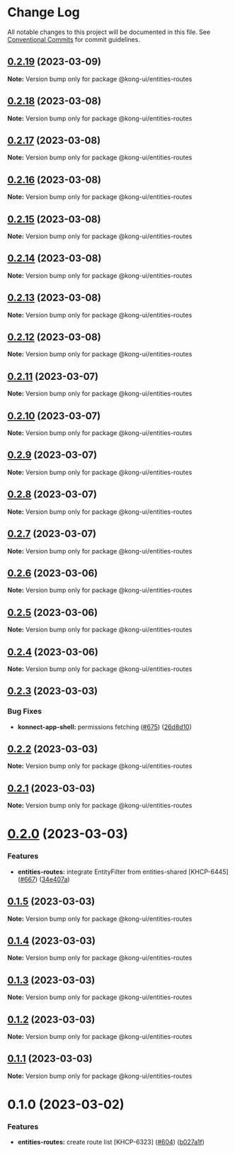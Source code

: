# Change Log

All notable changes to this project will be documented in this file.
See [Conventional Commits](https://conventionalcommits.org) for commit guidelines.

## [0.2.19](https://github.com/Kong/shared-ui-components/compare/@kong-ui/entities-routes@0.2.18...@kong-ui/entities-routes@0.2.19) (2023-03-09)

**Note:** Version bump only for package @kong-ui/entities-routes





## [0.2.18](https://github.com/Kong/shared-ui-components/compare/@kong-ui/entities-routes@0.2.17...@kong-ui/entities-routes@0.2.18) (2023-03-08)

**Note:** Version bump only for package @kong-ui/entities-routes





## [0.2.17](https://github.com/Kong/shared-ui-components/compare/@kong-ui/entities-routes@0.2.16...@kong-ui/entities-routes@0.2.17) (2023-03-08)

**Note:** Version bump only for package @kong-ui/entities-routes





## [0.2.16](https://github.com/Kong/shared-ui-components/compare/@kong-ui/entities-routes@0.2.15...@kong-ui/entities-routes@0.2.16) (2023-03-08)

**Note:** Version bump only for package @kong-ui/entities-routes





## [0.2.15](https://github.com/Kong/shared-ui-components/compare/@kong-ui/entities-routes@0.2.14...@kong-ui/entities-routes@0.2.15) (2023-03-08)

**Note:** Version bump only for package @kong-ui/entities-routes





## [0.2.14](https://github.com/Kong/shared-ui-components/compare/@kong-ui/entities-routes@0.2.13...@kong-ui/entities-routes@0.2.14) (2023-03-08)

**Note:** Version bump only for package @kong-ui/entities-routes





## [0.2.13](https://github.com/Kong/shared-ui-components/compare/@kong-ui/entities-routes@0.2.12...@kong-ui/entities-routes@0.2.13) (2023-03-08)

**Note:** Version bump only for package @kong-ui/entities-routes





## [0.2.12](https://github.com/Kong/shared-ui-components/compare/@kong-ui/entities-routes@0.2.11...@kong-ui/entities-routes@0.2.12) (2023-03-08)

**Note:** Version bump only for package @kong-ui/entities-routes





## [0.2.11](https://github.com/Kong/shared-ui-components/compare/@kong-ui/entities-routes@0.2.10...@kong-ui/entities-routes@0.2.11) (2023-03-07)

**Note:** Version bump only for package @kong-ui/entities-routes





## [0.2.10](https://github.com/Kong/shared-ui-components/compare/@kong-ui/entities-routes@0.2.9...@kong-ui/entities-routes@0.2.10) (2023-03-07)

**Note:** Version bump only for package @kong-ui/entities-routes





## [0.2.9](https://github.com/Kong/shared-ui-components/compare/@kong-ui/entities-routes@0.2.8...@kong-ui/entities-routes@0.2.9) (2023-03-07)

**Note:** Version bump only for package @kong-ui/entities-routes





## [0.2.8](https://github.com/Kong/shared-ui-components/compare/@kong-ui/entities-routes@0.2.7...@kong-ui/entities-routes@0.2.8) (2023-03-07)

**Note:** Version bump only for package @kong-ui/entities-routes





## [0.2.7](https://github.com/Kong/shared-ui-components/compare/@kong-ui/entities-routes@0.2.6...@kong-ui/entities-routes@0.2.7) (2023-03-07)

**Note:** Version bump only for package @kong-ui/entities-routes





## [0.2.6](https://github.com/Kong/shared-ui-components/compare/@kong-ui/entities-routes@0.2.5...@kong-ui/entities-routes@0.2.6) (2023-03-06)

**Note:** Version bump only for package @kong-ui/entities-routes





## [0.2.5](https://github.com/Kong/shared-ui-components/compare/@kong-ui/entities-routes@0.2.4...@kong-ui/entities-routes@0.2.5) (2023-03-06)

**Note:** Version bump only for package @kong-ui/entities-routes





## [0.2.4](https://github.com/Kong/shared-ui-components/compare/@kong-ui/entities-routes@0.2.3...@kong-ui/entities-routes@0.2.4) (2023-03-06)

**Note:** Version bump only for package @kong-ui/entities-routes





## [0.2.3](https://github.com/Kong/shared-ui-components/compare/@kong-ui/entities-routes@0.2.2...@kong-ui/entities-routes@0.2.3) (2023-03-03)


### Bug Fixes

* **konnect-app-shell:** permissions fetching ([#675](https://github.com/Kong/shared-ui-components/issues/675)) ([26d8d10](https://github.com/Kong/shared-ui-components/commit/26d8d10b9b2f979acab3fd61be471ef53d71e0f9))





## [0.2.2](https://github.com/Kong/shared-ui-components/compare/@kong-ui/entities-routes@0.2.1...@kong-ui/entities-routes@0.2.2) (2023-03-03)

**Note:** Version bump only for package @kong-ui/entities-routes





## [0.2.1](https://github.com/Kong/shared-ui-components/compare/@kong-ui/entities-routes@0.2.0...@kong-ui/entities-routes@0.2.1) (2023-03-03)

**Note:** Version bump only for package @kong-ui/entities-routes





# [0.2.0](https://github.com/Kong/shared-ui-components/compare/@kong-ui/entities-routes@0.1.5...@kong-ui/entities-routes@0.2.0) (2023-03-03)


### Features

* **entities-routes:** integrate EntityFilter from entities-shared [KHCP-6445] ([#667](https://github.com/Kong/shared-ui-components/issues/667)) ([34e407a](https://github.com/Kong/shared-ui-components/commit/34e407adc754a07800d8bff9ba75b3dc01d6d131))





## [0.1.5](https://github.com/Kong/shared-ui-components/compare/@kong-ui/entities-routes@0.1.4...@kong-ui/entities-routes@0.1.5) (2023-03-03)

**Note:** Version bump only for package @kong-ui/entities-routes





## [0.1.4](https://github.com/Kong/shared-ui-components/compare/@kong-ui/entities-routes@0.1.3...@kong-ui/entities-routes@0.1.4) (2023-03-03)

**Note:** Version bump only for package @kong-ui/entities-routes





## [0.1.3](https://github.com/Kong/shared-ui-components/compare/@kong-ui/entities-routes@0.1.2...@kong-ui/entities-routes@0.1.3) (2023-03-03)

**Note:** Version bump only for package @kong-ui/entities-routes





## [0.1.2](https://github.com/Kong/shared-ui-components/compare/@kong-ui/entities-routes@0.1.1...@kong-ui/entities-routes@0.1.2) (2023-03-03)

**Note:** Version bump only for package @kong-ui/entities-routes





## [0.1.1](https://github.com/Kong/shared-ui-components/compare/@kong-ui/entities-routes@0.1.0...@kong-ui/entities-routes@0.1.1) (2023-03-03)

**Note:** Version bump only for package @kong-ui/entities-routes





# 0.1.0 (2023-03-02)


### Features

* **entities-routes:** create route list [KHCP-6323] ([#604](https://github.com/Kong/shared-ui-components/issues/604)) ([b027a1f](https://github.com/Kong/shared-ui-components/commit/b027a1fe70c629f48663f0c89b780564be54bc06))
